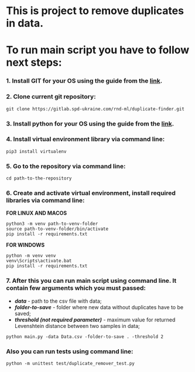 # This is project to remove duplicates in data.
# To run main script you have to follow next steps:
### 1. Install GIT for your OS using the guide from the [link](https://www.atlassian.com/git/tutorials/install-git).
### 2. Clone current git repository:
```
git clone https://gitlab.spd-ukraine.com/rnd-ml/duplicate-finder.git
```
### 3. Install python for your OS using the guide from the [link](https://realpython.com/installing-python).
### 4. Install virtual environment library via command line:
```
pip3 install virtualenv
```
### 5. Go to the repository via command line:
```
cd path-to-the-repository
```
### 6. Create and activate virtual environment, install required libraries via command line:
**FOR LINUX AND MACOS**
```
python3 -m venv path-to-venv-folder
source path-to-venv-folder/bin/activate
pip install -r requirements.txt
```
**FOR WINDOWS**
```
python -m venv venv
venv\Scripts\activate.bat
pip install -r requirements.txt
```
### 7. After this you can run main script using command line. It contain few arguments which you must passed:
- **_data_** - path to the csv file with data;
- **_folder-to-save_** - folder where new data without duplicates have to be saved;
- **_threshold (not required parameter)_** - maximum value for returned Levenshtein distance between two samples in data;
```
python main.py -data Data.csv -folder-to-save . -threshold 2
```
### Also you can run tests using command line:
```
python -m unittest test/duplicate_remover_test.py
```